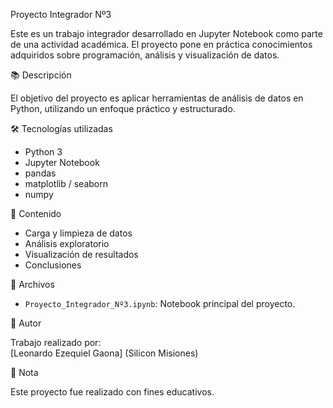  Proyecto Integrador Nº3

Este es un trabajo integrador desarrollado en Jupyter Notebook como parte de una actividad académica. El proyecto pone en práctica conocimientos adquiridos sobre programación, análisis y visualización de datos.

 📚 Descripción

El objetivo del proyecto es aplicar herramientas de análisis de datos en Python, utilizando un enfoque práctico y estructurado.

🛠️ Tecnologías utilizadas

- Python 3
- Jupyter Notebook
- pandas
- matplotlib / seaborn
- numpy

 📑 Contenido

- Carga y limpieza de datos
- Análisis exploratorio
- Visualización de resultados
- Conclusiones

 📁 Archivos

- `Proyecto_Integrador_Nº3.ipynb`: Notebook principal del proyecto.

 👤 Autor

Trabajo realizado por:  
[Leonardo Ezequiel Gaona]
(Silicon Misiones)

 📌 Nota

Este proyecto fue realizado con fines educativos.
